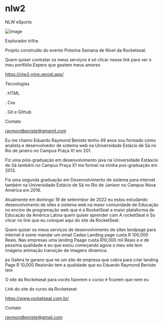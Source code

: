 # nlw2

NLW eSports

![image](https://user-images.githubusercontent.com/106924174/190896635-e183fb38-4e7d-4b5c-9e6d-f11f674970de.png)

Explorador trilha

Projeto construído do evento Próxima Semana de Nível da Rocketseat.

Quem quiser contratar os meus serviços é só clicar nesse link para ver o meu portfólio.Espero que gostem meus amores

https://nlw2-nine.vercel.app/

Tecnologias

. HTML

. Css

. Git e Github

Contato

raymondbeniste@gmamil.com

Eu me chamo Eduardo Raymond Beniste tenho 49 anos sou formado como 
analista e desenvolvedor de sistema web na Universidade Estácio de Sá no Rio de janeiro
no Campus Praça X! em 201.

Fiz uma póis-graduação em desenvolvimento java na Universidade Estáacio de Sá também no Campus Praça X1
me formei na minha pos-graduação  em 2013.

Fis uma segunda graduação em Desenvolvimento de sistema para internet também na Universidade Estácio de Sá
no Rio de Janieor no Campus Nova América em 2016.

Atualmente em  domingo 19 de setenmbor de 2022 eu estou estudando  desenvolvimento de sites e sistema web 
na maior comunidade de Educação no encino de programação web  que é a RocketSeat a maior plataforma de
Educação da América Latina quem quiser aprender com A rocketSeat é So clicar no link que eu coloquei aqui
do site da RocketSeat.

Quem quiser os meus serviços de desenvolvimento de sites landpage para internet é some mandar um email
Cadas Landing page custa R 100,000 Reais. Nas empresas uma landing Paage custa R10,000 mil Reais e e de pessima
qualidade e eu que estou começando agora o meu site tem imágens animação  transição de imagens dinamica.

ps Galera te garano que ne um site de empresa que cobra para criar landing Page R 10,000 Reaisnão tem a qualidade
que eu Eduardo Raymond Beniste tem 

O site da Rocketseat para vocês fazerem o curso é ficarem que nem eu 

Link do site do curso da Rocketseat

https://www.rocketseat.com.br/

Contato 

raymondbeniste@gmail.com
